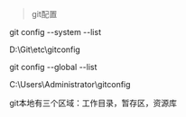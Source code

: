 > git配置

git config --system --list

D:\Git\etc\gitconfig

git config --global --list

C:\Users\Administrator\gitconfig

git本地有三个区域：工作目录，暂存区，资源库
